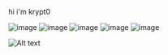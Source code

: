 hi i'm krypt0

![image](https://img.shields.io/badge/TypeScript-007ACC?style=for-the-badge&logo=typescript&logoColor=white) ![image](https://img.shields.io/badge/Nodejs-339933?style=for-the-badge&logo=nodedotjs&logoColor=white) ![image](https://img.shields.io/badge/next.js-000000?style=for-the-badge&logo=nextdotjs&logoColor=white) ![image](https://img.shields.io/badge/TailwindCSS-38B2AC?style=for-the-badge&logo=tailwind-css&logoColor=white) ![image](https://img.shields.io/badge/VSCode-0078D4?style=for-the-badge&logo=visual%20studio%20code&logoColor=white)

![Alt text](https://spotify-recently-played-readme.vercel.app/api?user=31iv3utt5retujg36koumqmwtycm&count={count})
